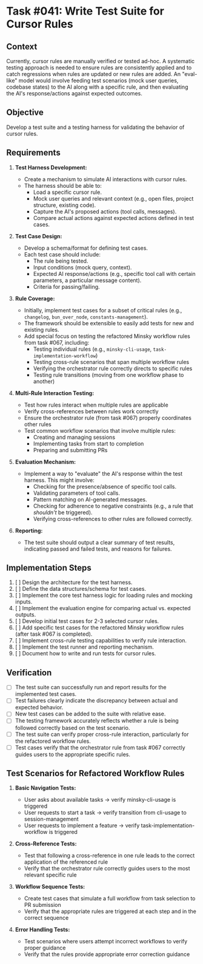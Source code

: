 # Task #041: Write Test Suite for Cursor Rules

## Context

Currently, cursor rules are manually verified or tested ad-hoc. A systematic testing approach is needed to ensure rules are consistently applied and to catch regressions when rules are updated or new rules are added. An "eval-like" model would involve feeding test scenarios (mock user queries, codebase states) to the AI along with a specific rule, and then evaluating the AI's response/actions against expected outcomes.

## Objective

Develop a test suite and a testing harness for validating the behavior of cursor rules.

## Requirements

1.  **Test Harness Development:**

    - Create a mechanism to simulate AI interactions with cursor rules.
    - The harness should be able to:
      - Load a specific cursor rule.
      - Mock user queries and relevant context (e.g., open files, project structure, existing code).
      - Capture the AI's proposed actions (tool calls, messages).
      - Compare actual actions against expected actions defined in test cases.

2.  **Test Case Design:**

    - Develop a schema/format for defining test cases.
    - Each test case should include:
      - The rule being tested.
      - Input conditions (mock query, context).
      - Expected AI response/actions (e.g., specific tool call with certain parameters, a particular message content).
      - Criteria for passing/failing.

3.  **Rule Coverage:**

    - Initially, implement test cases for a subset of critical rules (e.g., `changelog`, `bun_over_node`, `constants-management`).
    - The framework should be extensible to easily add tests for new and existing rules.
    - Add special focus on testing the refactored Minsky workflow rules from task #067, including:
      - Testing individual rules (e.g., `minsky-cli-usage`, `task-implementation-workflow`)
      - Testing cross-rule scenarios that span multiple workflow rules
      - Verifying the orchestrator rule correctly directs to specific rules
      - Testing rule transitions (moving from one workflow phase to another)

4.  **Multi-Rule Interaction Testing:**

    - Test how rules interact when multiple rules are applicable
    - Verify cross-references between rules work correctly
    - Ensure the orchestrator rule (from task #067) properly coordinates other rules
    - Test common workflow scenarios that involve multiple rules:
      - Creating and managing sessions
      - Implementing tasks from start to completion
      - Preparing and submitting PRs

5.  **Evaluation Mechanism:**

    - Implement a way to "evaluate" the AI's response within the test harness. This might involve:
      - Checking for the presence/absence of specific tool calls.
      - Validating parameters of tool calls.
      - Pattern matching on AI-generated messages.
      - Checking for adherence to negative constraints (e.g., a rule that _shouldn't_ be triggered).
      - Verifying cross-references to other rules are followed correctly.

6.  **Reporting:**
    - The test suite should output a clear summary of test results, indicating passed and failed tests, and reasons for failures.

## Implementation Steps

1.  [ ] Design the architecture for the test harness.
2.  [ ] Define the data structures/schema for test cases.
3.  [ ] Implement the core test harness logic for loading rules and mocking inputs.
4.  [ ] Implement the evaluation engine for comparing actual vs. expected outputs.
5.  [ ] Develop initial test cases for 2-3 selected cursor rules.
6.  [ ] Add specific test cases for the refactored Minsky workflow rules (after task #067 is completed).
7.  [ ] Implement cross-rule testing capabilities to verify rule interaction.
8.  [ ] Implement the test runner and reporting mechanism.
9.  [ ] Document how to write and run tests for cursor rules.

## Verification

- [ ] The test suite can successfully run and report results for the implemented test cases.
- [ ] Test failures clearly indicate the discrepancy between actual and expected behavior.
- [ ] New test cases can be added to the suite with relative ease.
- [ ] The testing framework accurately reflects whether a rule is being followed correctly based on the test scenario.
- [ ] The test suite can verify proper cross-rule interaction, particularly for the refactored workflow rules.
- [ ] Test cases verify that the orchestrator rule from task #067 correctly guides users to the appropriate specific rules.

## Test Scenarios for Refactored Workflow Rules

1. **Basic Navigation Tests:**

   - User asks about available tasks → verify minsky-cli-usage is triggered
   - User requests to start a task → verify transition from cli-usage to session-management
   - User requests to implement a feature → verify task-implementation-workflow is triggered

2. **Cross-Reference Tests:**

   - Test that following a cross-reference in one rule leads to the correct application of the referenced rule
   - Verify that the orchestrator rule correctly guides users to the most relevant specific rule

3. **Workflow Sequence Tests:**

   - Create test cases that simulate a full workflow from task selection to PR submission
   - Verify that the appropriate rules are triggered at each step and in the correct sequence

4. **Error Handling Tests:**
   - Test scenarios where users attempt incorrect workflows to verify proper guidance
   - Verify that the rules provide appropriate error correction guidance
